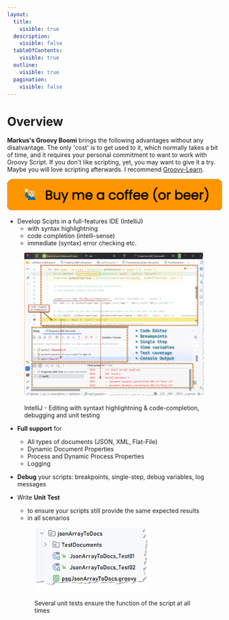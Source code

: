 ```yaml
---
layout:
  title:
    visible: true
  description:
    visible: false
  tableOfContents:
    visible: true
  outline:
    visible: true
  pagination:
    visible: false
---
```


# Overview

**Markus's Groovy Boomi** brings the following advantages without any disatvantage. The only 'cost' is to get used to it, which normally takes a bit of time, and it requires your personal commitment to want to work with Groovy Script. If you don't like scripting, yet, you may want to give it a try. Maybe you will love scripting afterwards. I recommend [Groovy-Learn](https://groovy-lang.org/learn.html).

[![Need sponsoring!](../.gitbook/assets/buyMeACoffee.png)](https://www.buymeacoffee.com/mspro)

* Develop Scipts in a full-features IDE (IntelliJ)
  * with syntax highlightning
  * code completion (intelli-sense)
  * immediate (syntax) error checking etc.

<figure><img src="../.gitbook/assets/image (2).png" alt=""><figcaption><p>IntelliJ - Editing with syntaxt highlightning &#x26; code-completion, debugging and unit testing</p></figcaption></figure>

* **Full support** for&#x20;
  * All types of documents (JSON, XML, Flat-File)
  * Dynamic Document Properties
  * Process and Dynamic Process Properties
  * Logging
* **Debug** your scripts: breakpoints, single-step, debug variables, log messages
*   Write **Unit Test**

    * to ensure your scripts still provide the same expected results
    * in all scenarios

    <div align="left">

    <figure><img src="../.gitbook/assets/image (3).png" alt="" width="272"><figcaption><p>Several unit tests ensure the function of the script at all times</p></figcaption></figure>

    </div>

[
\
](https://www.buymeacoffee.com/ptgkosiswg)
